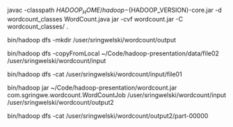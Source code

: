 javac -classpath ${HADOOP_HOME}/hadoop-${HADOOP_VERSION}-core.jar -d wordcount_classes WordCount.java
jar -cvf wordcount.jar -C wordcount_classes/ .

bin/hadoop dfs -mkdir /user/sringwelski/wordcount/output

bin/hadoop dfs -copyFromLocal ~/Code/hadoop-presentation/data/file02 /user/sringwelski/wordcount/input

bin/hadoop dfs -cat /user/sringwelski/wordcount/input/file01

bin/hadoop jar ~/Code/hadoop-presentation/wordcount.jar com.sgringwe.wordcount.WordCountJob /user/sringwelski/wordcount/input /user/sringwelski/wordcount/output2

bin/hadoop dfs -cat /user/sringwelski/wordcount/output2/part-00000